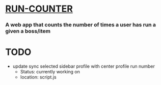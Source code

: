 # [RUN-COUNTER](https://run-counter.herokuapp.com/)
### A web app that counts the number of times a user has run a given a boss/item


# TODO
- update sync selected sidebar profile with center profile run number    
  - Status: currently working on
  - location: script.js
